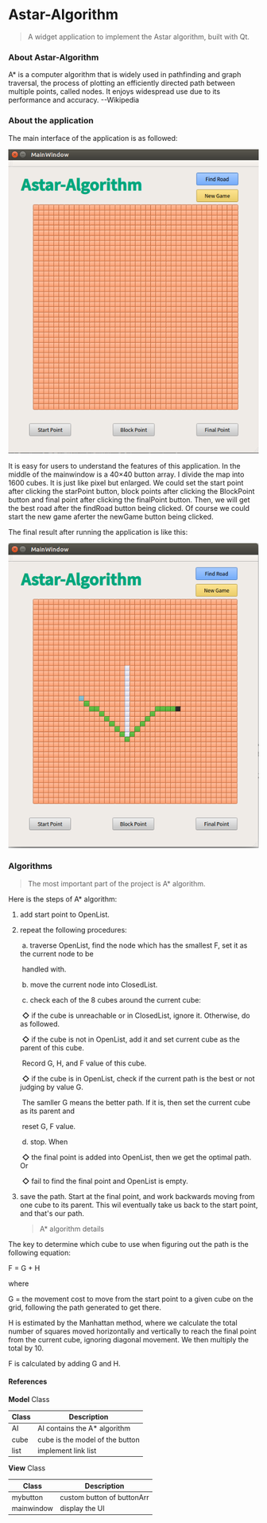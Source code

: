 # Astar-Algorithm

> A widget application to implement the Astar algorithm, built with Qt.



### About Astar-Algorithm

A* is a computer algorithm that is widely used in pathfinding and graph traversal, the process of plotting an efficiently directed path between multiple points, called nodes. It enjoys widespread use due to its performance and accuracy.  --Wikipedia

### About the application

The main interface of the application is as followed:

![Astar](https://github.com/kyriewei/Astar-Algorithm/raw/master/image/Astar.png)

It is easy for users to understand the features of this application. In the middle of the mainwindow is a 40×40 button array. I divide the map into 1600 cubes. It is just like pixel but enlarged. We could set the start point after clicking the starPoint button, block points after clicking the BlockPoint button and final point after clicking the finalPoint button. Then, we will get the best road after the findRoad button being clicked. Of course we could start the new game aferter the newGame button being clicked.

The final result after running the  application is like this:

![astarresult](https://github.com/kyriewei/Astar-Algorithm/raw/master/image/astarresult.png)



### Algorithms

> The most important part of the project  is A* algorithm.

Here is the steps of A* algorithm:

1. add start point to OpenList.

2. repeat the following procedures:

   ​	a.  traverse OpenList, find the node which has the smallest F, set it as the current node to be 					 		   

   ​	     handled with.

   ​	b.  move the current node into ClosedList.

   ​	c.   check each of the 8 cubes around the current cube:

   ​		**◇**    if the cube is unreachable  or in ClosedList, ignore it. Otherwise, do as followed.

   ​		**◇**    if the cube is not in OpenList, add it and set  current cube as the parent of this cube.

   ​			Record G, H, and F value of this cube.

   ​		**◇**    if the cube is in OpenList, check if the current path is the best or not judging by value G. 

   ​			The samller G means the better path. If it is, then set the current cube as its parent and 		 

   ​			reset G, F value.

   ​	d.   stop. When

   ​		**◇**    the final point is added into  OpenList, then we get the optimal path. Or

   ​		**◇**  	fail to find the final point and OpenList is empty. 

3. save the path. Start at the final point, and work backwards moving from one cube to its parent. This wil eventually take us back to the start point, and that's our path.

   > A* algorithm details	

The key to determine which cube to use when figuring out the path is the following equation:

F = G + H

where

G = the movement cost to move from the start point to a given cube on the grid, following the path generated to get there.

H is estimated by the Manhattan method, where we calculate the total number of squares moved horizontally and vertically to reach the final point from the current cube, ignoring diagonal movement. We then multiply the total by 10. 

F is calculated by adding G and H.

#### References

**Model** Class

| Class | Description                     |
| ----- | ------------------------------- |
| AI    | AI contains the A* algorithm    |
| cube  | cube is the model of the button |
| list  | implement link list             |

**View**  Class

| Class      | Description                |
| ---------- | -------------------------- |
| mybutton   | custom button of buttonArr |
| mainwindow | display the UI             |



